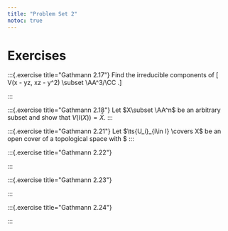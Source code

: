 ```yaml
---
title: "Problem Set 2"
notoc: true
---
```


# Exercises


:::{.exercise title="Gathmann 2.17"}
Find the irreducible components of 
\[  
V(x - yz, xz - y^2) \subset \AA^3/\CC
.\]

:::


:::{.exercise title="Gathmann 2.18"}
Let $X\subset \AA^n$ be an arbitrary subset and show that $V(I(X)) = \bar{X}$.
:::

:::{.exercise title="Gathmann 2.21"}
Let $\ts{U_i}_{i\in I} \covers X$ be an open cover of a topological space with $
:::

:::{.exercise title="Gathmann 2.22"}

:::

:::{.exercise title="Gathmann 2.23"}

:::

:::{.exercise title="Gathmann 2.24"}

:::


